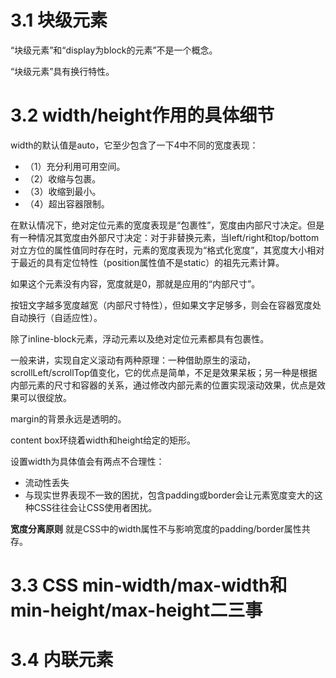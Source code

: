 
# 3.1 块级元素
“块级元素”和“display为block的元素”不是一个概念。

“块级元素”具有换行特性。

# 3.2 width/height作用的具体细节

width的默认值是auto，它至少包含了一下4中不同的宽度表现：
* （1）充分利用可用空间。
* （2）收缩与包裹。
* （3）收缩到最小。
* （4）超出容器限制。

在默认情况下，绝对定位元素的宽度表现是“包裹性”，宽度由内部尺寸决定。但是有一种情况其宽度由外部尺寸决定：对于非替换元素，当left/right和top/bottom对立方位的属性值同时存在时，元素的宽度表现为“格式化宽度”，其宽度大小相对于最近的具有定位特性（position属性值不是static）的祖先元素计算。

如果这个元素没有内容，宽度就是0，那就是应用的“内部尺寸”。

按钮文字越多宽度越宽（内部尺寸特性），但如果文字足够多，则会在容器宽度处自动换行（自适应性）。

除了inline-block元素，浮动元素以及绝对定位元素都具有包裹性。

一般来讲，实现自定义滚动有两种原理：一种借助原生的滚动，scrollLeft/scrollTop值变化，它的优点是简单，不足是效果呆板；另一种是根据内部元素的尺寸和容器的关系，通过修改内部元素的位置实现滚动效果，优点是效果可以很绽放。

margin的背景永远是透明的。

content box环绕着width和height给定的矩形。

设置width为具体值会有两点不合理性：
* 流动性丢失
* 与现实世界表现不一致的困扰，包含padding或border会让元素宽度变大的这种CSS往往会让CSS使用者困扰。

**宽度分离原则**
就是CSS中的width属性不与影响宽度的padding/border属性共存。

# 3.3 CSS min-width/max-width和min-height/max-height二三事

# 3.4 内联元素



